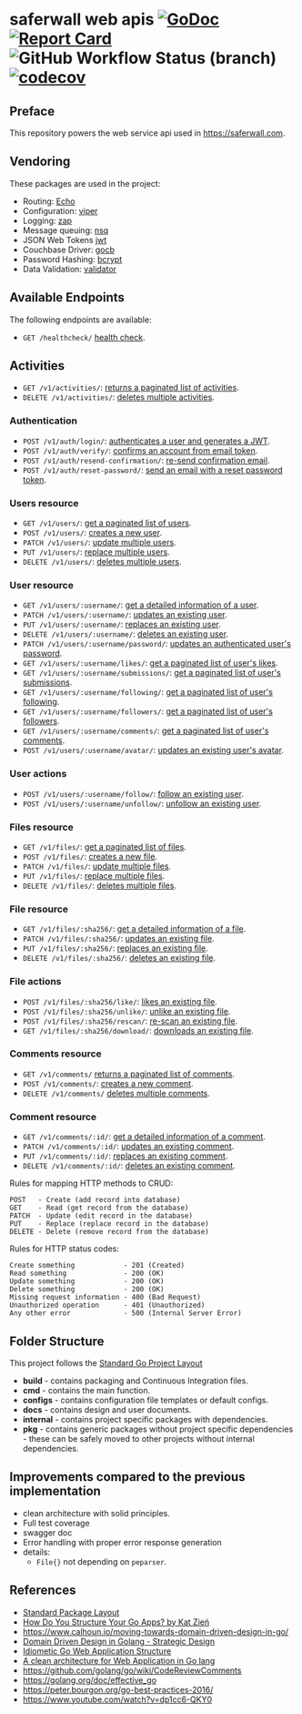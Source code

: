 # saferwall web apis [![GoDoc](http://godoc.org/github.com/saferwall/saferwall-api?status.svg)](https://pkg.go.dev/github.com/saferwall/saferwall-api) [![Report Card](https://goreportcard.com/badge/github.com/saferwall/saferwall-api)](https://goreportcard.com/report/github.com/saferwall/saferwall-api) ![GitHub Workflow Status (branch)](https://img.shields.io/github/workflow/status/saferwall/saferwall-api/Build%20&%20Test/main?style=flat-square) [![codecov](https://codecov.io/gh/saferwall/saferwall-api/branch/main/graph/badge.svg?token=KM4B60IL4L)](https://codecov.io/gh/saferwall/saferwall-api)

## Preface
This repository powers the web service api used in https://saferwall.com.

## Vendoring

These packages are used in the project:

- Routing: [Echo](https://echo.labstack.com/)
- Configuration: [viper](github.com/spf13/viper)
- Logging: [zap](https://github.com/uber-go/zap)
- Message queuing: [nsq](github.com/nsqio/go-nsq)
- JSON Web Tokens [jwt](github.com/golang-jwt/jwt)
- Couchbase Driver: [gocb](https://github.com/couchbase/gocb)
- Password Hashing: [bcrypt](https://golang.org/x/crypto/bcrypt)
- Data Validation: [validator](github.com/go-playground/validator)

## Available Endpoints

The following endpoints are available:

- `GET /healthcheck/` [health check](docs/healthcheck/get.md]).

## Activities

- `GET /v1/activities/`: [returns a paginated list of activities](docs/activities/get.md).
- `DELETE /v1/activities/`: [deletes multiple activities](docs/activities/delete.md).

### Authentication

- `POST /v1/auth/login/`: [authenticates a user and generates a JWT](docs/auth/login.md).
- `POST /v1/auth/verify/`: [confirms an account from email token](docs/auth/confirm.md).
- `POST /v1/auth/resend-confirmation/`: [re-send confirmation email](docs/auth/resend-confirmation.md).
- `POST /v1/auth/reset-password/`: [send an email with a reset password token](docs/auth/reset-password.md).

### Users resource

- `GET /v1/users/`: [get a paginated list of users](docs/users/get.md).
- `POST /v1/users/`: [creates a new user](docs/users/post.md).
- `PATCH /v1/users/`: [update multiple users](docs/users/patch.md).
- `PUT /v1/users/`: [replace multiple users](docs/users/put.md).
- `DELETE /v1/users/`: [deletes multiple users](docs/users/delete.md).

### User resource

- `GET /v1/users/:username/`: [get a detailed information of a user](docs/user/get.md).
- `PATCH /v1/users/:username/`: [updates an existing user](docs/user/patch.md).
- `PUT /v1/users/:username/`: [replaces an existing user](docs/user/post.md).
- `DELETE /v1/users/:username/`: [deletes an existing user](docs/user/delete.md).
- `PATCH /v1/users/:username/password/`: [updates an authenticated user's password](docs/auth/patch.md).
- `GET /v1/users/:username/likes/`: [get a paginated list of user's likes](docs/user/get.md).
- `GET /v1/users/:username/submissions/`: [get a paginated list of user's submissions](docs/profile/submissions.md).
- `GET /v1/users/:username/following/`: [get a paginated list of user's following](docs/profile/following.md).
- `GET /v1/users/:username/followers/`: [get a paginated list of user's followers](docs/profile/followers.md).
- `GET /v1/users/:username/comments/`: [get a paginated list of user's comments](docs/profile/comments.md).
- `POST /v1/users/:username/avatar/`: [updates an existing user's avatar](docs/user/avatar.md).

### User actions

- `POST /v1/users/:username/follow/`: [follow an existing user](docs/actions/follow.md).
- `POST /v1/users/:username/unfollow/`: [unfollow an existing user](docs/actions/unfollow.md).

### Files resource

- `GET /v1/files/`: [get a paginated list of files](docs/files/get.md).
- `POST /v1/files/`: [creates a new file](docs/files/post.md).
- `PATCH /v1/files/`: [update multiple files](docs/files/patch.md).
- `PUT /v1/files/`: [replace multiple files](docs/files/put.md).
- `DELETE /v1/files/`: [deletes multiple files](docs/files/delete.md).

### File resource

- `GET /v1/files/:sha256/`: [get a detailed information of a file](docs/file/get.md).
- `PATCH /v1/files/:sha256/`: [updates an existing file](docs/file/patch.md).
- `PUT /v1/files/:sha256/`: [replaces an existing file](docs/file/post.md).
- `DELETE /v1/files/:sha256/`: [deletes an existing file](docs/file/delete.md).

### File actions

- `POST /v1/files/:sha256/like/`: [likes an existing file](docs/actions/like.md).
- `POST /v1/files/:sha256/unlike/`: [unlike an existing file](docs/actions/unlike.md).
- `POST /v1/files/:sha256/rescan/`: [re-scan an existing file](docs/actions/rescan.md).
- `GET /v1/files/:sha256/download/`: [downloads an existing file](docs/actions/download.md).

### Comments resource

- `GET /v1/comments/` [returns a paginated list of comments](docs/comments/get.md).
- `POST /v1/comments/`: [creates a new comment](docs/comments/post.md).
- `DELETE /v1/comments/` [deletes multiple comments](docs/comments/delete.md).

### Comment resource

- `GET /v1/comments/:id/`: [get a detailed information of a comment](docs/comment/get.md).
- `PATCH /v1/comments/:id/`: [updates an existing comment](docs/comment/patch.md).
- `PUT /v1/comments/:id/`: [replaces an existing comment](docs/comment/post.md).
- `DELETE /v1/comments/:id/`: [deletes an existing comment](docs/comment/delete.md).

Rules for mapping HTTP methods to CRUD:

```http
POST   - Create (add record into database)
GET    - Read (get record from the database)
PATCH  - Update (edit record in the database)
PUT    - Replace (replace record in the database)
DELETE - Delete (remove record from the database)
```

Rules for HTTP status codes:

```http
Create something            - 201 (Created)
Read something              - 200 (OK)
Update something            - 200 (OK)
Delete something            - 200 (OK)
Missing request information - 400 (Bad Request)
Unauthorized operation      - 401 (Unauthorized)
Any other error             - 500 (Internal Server Error)
```

## Folder Structure

This project follows the [Standard Go Project Layout](https://github.com/golang-standards/project-layout)

- **build** - contains packaging and Continuous Integration files.
- **cmd** - contains the main function.
- **configs** - contains configuration file templates or default configs.
- **docs** - contains design and user documents.
- **internal** - contains project specific packages with dependencies.
- **pkg** - contains generic packages without project specific dependencies - these can be safely moved to other projects without internal dependencies.

## Improvements compared to the previous implementation

- clean architecture with solid principles.
- Full test coverage
- swagger doc
- Error handling with proper error response generation
- details:
  - `File{}` not depending on `peparser`.

## References

- [Standard Package Layout](https://medium.com/@benbjohnson/standard-package-layout-7cdbc8391fc1)
- [How Do You Structure Your Go Apps? by Kat Zień](https://github.com/katzien/go-structure-examples)
- https://www.calhoun.io/moving-towards-domain-driven-design-in-go/
- [Domain Driven Design in Golang - Strategic Design](https://www.damianopetrungaro.com/posts/ddd-using-golang-strategic-design/)
- [Idiometic Go Web Application Structure](http://josebalius.com/posts/go-app-structure/)
- [A clean architecture for Web Application in Go lang](https://medium.com/wesionary-team/a-clean-architecture-for-web-application-in-go-lang-4b802dd130bb)
- https://github.com/golang/go/wiki/CodeReviewComments
- https://golang.org/doc/effective_go
- https://peter.bourgon.org/go-best-practices-2016/
- https://www.youtube.com/watch?v=dp1cc6-QKY0
